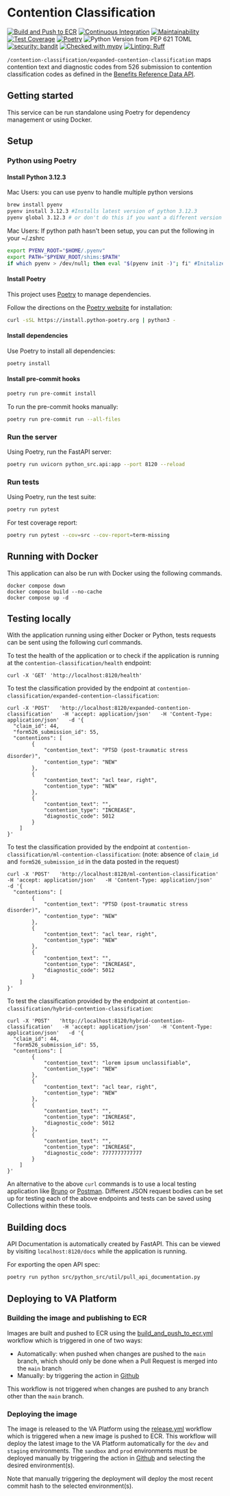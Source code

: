 # Contention Classification

[![Build and Push to ECR](https://github.com/department-of-veterans-affairs/contention-classification-api/actions/workflows/build_and_push_to_ecr.yml/badge.svg?event=push)](https://github.com/department-of-veterans-affairs/contention-classification-api/actions/workflows/build_and_push_to_ecr.yml)
[![Continuous Integration](https://github.com/department-of-veterans-affairs/contention-classification-api/actions/workflows/continuous-integration.yml/badge.svg)](https://github.com/department-of-veterans-affairs/contention-classification-api/actions/workflows/continuous-integration.yml)
[![Maintainability](https://api.codeclimate.com/v1/badges/e48f6ba9d97c1ff3ecab/maintainability)](https://codeclimate.com/github/department-of-veterans-affairs/contention-classification-api/maintainability)
[![Test Coverage](https://api.codeclimate.com/v1/badges/e48f6ba9d97c1ff3ecab/test_coverage)](https://codeclimate.com/github/department-of-veterans-affairs/contention-classification-api/test_coverage)
[![Poetry](https://img.shields.io/endpoint?url=https://python-poetry.org/badge/v0.json)](https://python-poetry.org/)
![Python Version from PEP 621 TOML](https://img.shields.io/badge/Python-3.12-blue)
[![security: bandit](https://img.shields.io/badge/security-bandit-yellow.svg)](https://github.com/PyCQA/bandit)
[![Checked with mypy](https://www.mypy-lang.org/static/mypy_badge.svg)](https://mypy-lang.org/)
[![Linting: Ruff](https://img.shields.io/endpoint?url=https://raw.githubusercontent.com/charliermarsh/ruff/main/assets/badge/v2.json)](https://github.com/astral-sh/ruff)

`/contention-classification/expanded-contention-classification` maps contention text and diagnostic codes from 526 submission to contention classification codes as defined in the [Benefits Reference Data API](https://developer.va.gov/explore/benefits/docs/benefits_reference_data).

## Getting started

This service can be run standalone using Poetry for dependency management or using Docker.

## Setup

### Python using Poetry

#### Install Python 3.12.3

Mac Users: you can use pyenv to handle multiple python versions

```bash
brew install pyenv
pyenv install 3.12.3 #Installs latest version of python 3.12.3
pyenv global 3.12.3 # or don't do this if you want a different version available globally for your system
```

Mac Users: If python path hasn't been setup, you can put the following in your ~/.zshrc

```bash
export PYENV_ROOT="$HOME/.pyenv"
export PATH="$PYENV_ROOT/shims:$PATH"
if which pyenv > /dev/null; then eval "$(pyenv init -)"; fi" #Initalize pyenv in current shell session
```

#### Install Poetry

This project uses [Poetry](https://python-poetry.org/docs/) to manage dependencies.

Follow the directions on the [Poetry website](https://python-poetry.org/docs/#installation) for installation:

```bash
curl -sSL https://install.python-poetry.org | python3 -
```

#### Install dependencies

Use Poetry to install all dependencies:

```bash
poetry install
```

#### Install pre-commit hooks

```bash
poetry run pre-commit install
```

To run the pre-commit hooks manually:

```bash
poetry run pre-commit run --all-files
```

### Run the server

Using Poetry, run the FastAPI server:

```bash
poetry run uvicorn python_src.api:app --port 8120 --reload
```

### Run tests

Using Poetry, run the test suite:

```bash
poetry run pytest
```

For test coverage report:

```bash
poetry run pytest --cov=src --cov-report=term-missing
```

## Running with Docker
This application can also be run with Docker using the following commands.
```
docker compose down
docker compose build --no-cache
docker compose up -d
```

## Testing locally
With the application running using either Docker or Python, tests requests can be sent using the following curl commands.

To test the health of the application or to check if the application is running at the `contention-classification/health` endpoint:
```
curl -X 'GET' 'http://localhost:8120/health'
```

To test the classification provided by the endpoint at `contention-classification/expanded-contention-classification`:
```
curl -X 'POST'   'http://localhost:8120/expanded-contention-classification'   -H 'accept: application/json'   -H 'Content-Type: application/json'   -d '{
  "claim_id": 44,
  "form526_submission_id": 55,
  "contentions": [
        {
            "contention_text": "PTSD (post-traumatic stress disorder)",
            "contention_type": "NEW"
        },
        {
            "contention_text": "acl tear, right",
            "contention_type": "NEW"
        },
        {
            "contention_text": "",
            "contention_type": "INCREASE",
            "diagnostic_code": 5012
        }
    ]
}'
```

To test the classification provided by the endpoint at `contention-classification/ml-contention-classification`:
(note: absence of `claim_id` and `form526_submission_id` in the data posted in the request)
```
curl -X 'POST'   'http://localhost:8120/ml-contention-classification'   -H 'accept: application/json'   -H 'Content-Type: application/json'   -d '{
  "contentions": [
        {
            "contention_text": "PTSD (post-traumatic stress disorder)",
            "contention_type": "NEW"
        },
        {
            "contention_text": "acl tear, right",
            "contention_type": "NEW"
        },
        {
            "contention_text": "",
            "contention_type": "INCREASE",
            "diagnostic_code": 5012
        }
    ]
}'
```


To test the classification provided by the endpoint at `contention-classification/hybrid-contention-classification`:
```
curl -X 'POST'   'http://localhost:8120/hybrid-contention-classification'   -H 'accept: application/json'   -H 'Content-Type: application/json'   -d '{
  "claim_id": 44,
  "form526_submission_id": 55,
  "contentions": [
        {
            "contention_text": "lorem ipsum unclassifiable",
            "contention_type": "NEW"
        },
        {
            "contention_text": "acl tear, right",
            "contention_type": "NEW"
        },
        {
            "contention_text": "",
            "contention_type": "INCREASE",
            "diagnostic_code": 5012
        },
        {
            "contention_text": "",
            "contention_type": "INCREASE",
            "diagnostic_code": 7777777777777
        }
    ]
}'
```


An alternative to the above `curl` commands is to use a local testing application like [Bruno](https://www.usebruno.com/) or [Postman](https://www.postman.com/).  Different JSON request bodies can be set up for testing each of the above endpoints and tests can be saved using Collections within these tools.


## Building docs

API Documentation is automatically created by FastAPI. This can be viewed by visiting `localhost:8120/docs` while the application is running.

For exporting the open API spec:

```bash
poetry run python src/python_src/util/pull_api_documentation.py
```

<!--
# TODO: add docker config https://github.com/department-of-veterans-affairs/abd-vro/issues/3895
## Docker

### Build and run with Docker Compose

```bash
docker compose up --build
```

### Run tests in Docker

```bash
docker compose run --rm api poetry run pytest
```

### Clean up Docker resources

```bash
docker compose down
docker system prune
docker volume prune
``` -->

## Deploying to VA Platform
### Building the image and publishing to ECR
Images are built and pushed to ECR using the [build_and_push_to_ecr.yml](.github/workflows/build_and_push_to_ecr.yml) workflow which is triggered in one of two ways:
* Automatically: when pushed when changes are pushed to the `main` branch, which should only be done when a Pull Request is merged into the `main` branch
* Manually: by triggering the action in [Github](https://github.com/department-of-veterans-affairs/contention-classification-api/actions/workflows/build_and_push_to_ecr.yml)

This workflow is not triggered when changes are pushed to any branch other than the `main` branch.

### Deploying the image
The image is released to the VA Platform using the [release.yml](.github/workflows/release.yml) workflow which is triggered when a new image is pushed to ECR.
This workflow will deploy the latest image to the VA Platform automatically for the `dev` and `staging` environments.
The `sandbox` and `prod` environments must be deployed manually by triggering the action in [Github](https://github.com/department-of-veterans-affairs/contention-classification-api/actions/workflows/release.yml) and selecting the desired environment(s).

Note that manually triggering the deployment will deploy the most recent commit hash to the selected environment(s).
